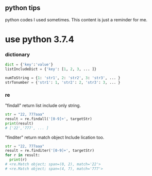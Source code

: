 ## python tips

python codes I used sometimes.
This content is just a reminder for me.
# use python 3.7.4

### dictionary

```python
dict = {'key':'value'}
listIncludeDict = {'key': [1, 2, 3, ... ]}

numToString = {1: 'str1', 2: 'str2', 3: 'str3', ... }
strTonumber = {'str1': 1, 'str2': 2, 'str3': 3, ... }
```

### re
"findall" return list include only string.

```python
str = "22, 777aaa"
result = re.findall('[0-9]+', targetStr)
print(result)
# ['22','777', ... ]
```

"finditer" return match object Include lication too.

```python
str = "22, 777aaa"
result = re.finditer('[0-9]+', targetStr)
for r in result:
  print(r)
# <re.Match object; span=(0, 2), match='22'>
# <re.Match object; span=(4, 7), match='777'>
```
